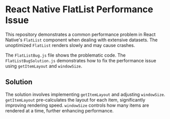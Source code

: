 # React Native FlatList Performance Issue

This repository demonstrates a common performance problem in React Native's `FlatList` component when dealing with extensive datasets. The unoptimized `FlatList` renders slowly and may cause crashes.

The `FlatListBug.js` file shows the problematic code. The `FlatListBugSolution.js` demonstrates how to fix the performance issue using `getItemLayout` and `windowSize`.

## Solution

The solution involves implementing `getItemLayout` and adjusting `windowSize`. `getItemLayout` pre-calculates the layout for each item, significantly improving rendering speed. `windowSize` controls how many items are rendered at a time, further enhancing performance.